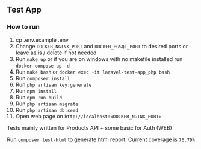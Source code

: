 ## Test App

### How to run

1. cp .env.example .env
2. Change `DOCKER_NGINX_PORT` and `DOCKER_PGSQL_PORT` to desired ports or leave as is / delete if not needed
3. Run `make up` or if you are on windows with no makefile installed run `docker-compose up -d`
4. Run `make bash` or `docker exec -it laravel-test-app_php bash`
5. Run `composer install`
6. Run `php artisan key:generate`
7. Run `npm install`
8. Run `npm run build`
9. Run `php artisan migrate`
10. Run `php artisan db:seed`
11. Open web page on `http://localhost:<DOCKER_NGINX_PORT>`

Tests mainly written for Products API + some basic for Auth (WEB)

Run `composer test-html` to generate html report. Current coverage is `76.79%`
